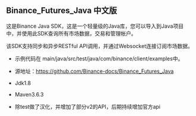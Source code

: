 ## Binance_Futures_Java 中文版
这是Binance Java SDK，这是一个轻量级的Java库，您可以导入到Java项目中，并使用此SDK查询所有市场数据，交易和管理帐户。

该SDK支持同步和异步RESTful API调用，并通过Websocket连接订阅市场数据。
* 示例代码在 main/java/src/test/java/com/binance/client/examples中。
* 源地址：https://github.com/Binance-docs/Binance_Futures_Java
* Jdk1.8
* Maven3.6.3

* 除test做了汉化，并增加了部分v2的API，后期持续增加官方api

